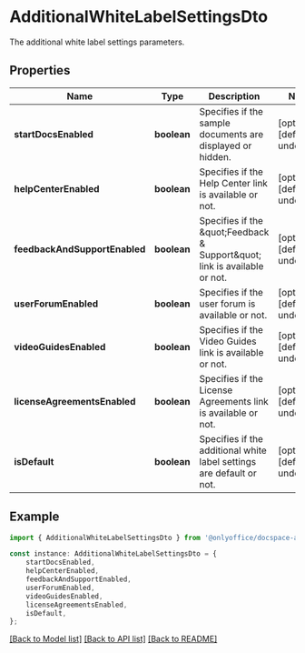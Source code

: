 # AdditionalWhiteLabelSettingsDto

The additional white label settings parameters.

## Properties

Name | Type | Description | Notes
------------ | ------------- | ------------- | -------------
**startDocsEnabled** | **boolean** | Specifies if the sample documents are displayed or hidden. | [optional] [default to undefined]
**helpCenterEnabled** | **boolean** | Specifies if the Help Center link is available or not. | [optional] [default to undefined]
**feedbackAndSupportEnabled** | **boolean** | Specifies if the \&quot;Feedback &amp; Support\&quot; link is available or not. | [optional] [default to undefined]
**userForumEnabled** | **boolean** | Specifies if the user forum is available or not. | [optional] [default to undefined]
**videoGuidesEnabled** | **boolean** | Specifies if the Video Guides link is available or not. | [optional] [default to undefined]
**licenseAgreementsEnabled** | **boolean** | Specifies if the License Agreements link is available or not. | [optional] [default to undefined]
**isDefault** | **boolean** | Specifies if the additional white label settings are default or not. | [optional] [default to undefined]

## Example

```typescript
import { AdditionalWhiteLabelSettingsDto } from '@onlyoffice/docspace-api-sdk';

const instance: AdditionalWhiteLabelSettingsDto = {
    startDocsEnabled,
    helpCenterEnabled,
    feedbackAndSupportEnabled,
    userForumEnabled,
    videoGuidesEnabled,
    licenseAgreementsEnabled,
    isDefault,
};
```

[[Back to Model list]](../README.md#documentation-for-models) [[Back to API list]](../README.md#documentation-for-api-endpoints) [[Back to README]](../README.md)
